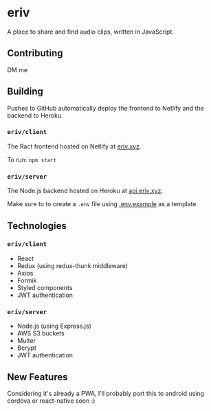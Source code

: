 
          
# eriv
A place to share and find audio clips, written in JavaScript.

## Contributing

DM me 

## Building

Pushes to GitHub automatically deploy the frontend to Netlify and the backend to Heroku. 

### `eriv/client`

The Ract frontend hosted on Netlify at [eriv.xyz](https://www.eriv.xyz).

To run: `npm start`

### `eriv/server`

The Node.js backend hosted on Heroku at [api.eriv.xyz](https://api.eriv.xyz).

Make sure to to create a `.env` file using [.env.example](server/.env.example) as a template.

## Technologies

### `eriv/client`

- React
- Redux (using redux-thunk middleware)
- Axios
- Formik
- Styled components
- JWT authentication

### `eriv/server`

- Node.js (using Express.js)
- AWS S3 buckets
- Multer 
- Bcrypt
- JWT authentication

## New Features

Considering it's already a PWA, I'll probably port this to android using cordova or react-native soon :)
